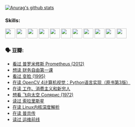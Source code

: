 
[![Anurag's github stats](https://github-readme-stats.vercel.app/api?username=w940853815)](https://github.com/anuraghazra/github-readme-stats)

### Skills:

<code><img height="32" src="https://cdn.jsdelivr.net/npm/simple-icons@v5/icons/python.svg"></code>
<code><img height="32" src="https://cdn.jsdelivr.net/npm/simple-icons@v5/icons/javascript.svg"></code>
<code><img height="32" src="https://cdn.jsdelivr.net/npm/simple-icons@v5/icons/django.svg"></code>
<code><img height="32" src="https://cdn.jsdelivr.net/npm/simple-icons@v5/icons/flask.svg"></code>
<code><img height="32" src="https://cdn.jsdelivr.net/npm/simple-icons@v5/icons/vuetify.svg"></code>
<code><img height="32" src="https://cdn.jsdelivr.net/npm/simple-icons@v5/icons/git.svg"></code>
<code><img height="32" src="https://cdn.jsdelivr.net/npm/simple-icons@v5/icons/docker.svg"></code>
<code><img height="32" src="https://cdn.jsdelivr.net/npm/simple-icons@v5/icons/postgresql.svg"></code>
<code><img height="32" src="https://cdn.jsdelivr.net/npm/simple-icons@v5/icons/elasticsearch.svg"></code>
<code><img height="32" src="https://cdn.jsdelivr.net/npm/simple-icons@v5/icons/macos.svg"></code>
<code><img height="32" src="https://cdn.jsdelivr.net/npm/simple-icons@v5/icons/linux.svg"></code>

### 🗣 豆瓣:

<!-- DOUBAN-ACTIVITIES:START -->
- [看过 普罗米修斯 Prometheus‎ (2012)](https://www.douban.com/people/136069238/status/3795487470/?_i=47361321)
- [想读 财务自由第一课](https://www.douban.com/people/136069238/status/3794955007/?_i=47361321)
- [看过 变脸‎ (1995)](https://www.douban.com/people/136069238/status/3794210254/?_i=47361321)
- [在读 OpenCV 4计算机视觉：Python语言实现（原书第3版）](https://www.douban.com/people/136069238/status/3794059733/?_i=47361321)
- [在读 工作、消费主义和新穷人](https://www.douban.com/people/136069238/status/3793862963/?_i=47361321)
- [想看 飞向太空 Солярис‎ (1972)](https://www.douban.com/people/136069238/status/3792219567/?_i=47361321)
- [读过 索拉里斯星](https://www.douban.com/people/136069238/status/3792213928/?_i=47361321)
- [在读 Linux内核深度解析](https://www.douban.com/people/136069238/status/3790997133/?_i=47361321)
- [在读 普京传](https://www.douban.com/people/136069238/status/3786411478/?_i=47361321)
- [读过 运维前线](https://www.douban.com/people/136069238/status/3786410747/?_i=47361321)
<!-- DOUBAN-ACTIVITIES:END -->
<!--
**w940853815/w940853815** is a ✨ _special_ ✨ repository because its `README.md` (this file) appears on your GitHub profile.

Here are some ideas to get you started:

- 🔭 I’m currently working on ...
- 🌱 I’m currently learning ...
- 👯 I’m looking to collaborate on ...
- 🤔 I’m looking for help with ...
- 💬 Ask me about ...
- 📫 How to reach me: ...
- 😄 Pronouns: ...
- ⚡ Fun fact: ...
-->
